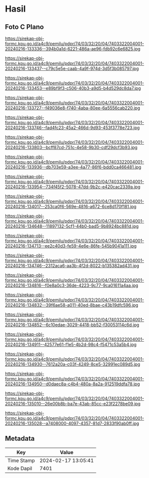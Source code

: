 # Hasil

## Foto C Plano

https://sirekap-obj-formc.kpu.go.id/a4c9/pemilu/pdpr/74/03/32/20/04/7403322004001-20240216-133336--394b0a1d-6221-486a-ae96-fdb92c6e6825.jpg

https://sirekap-obj-formc.kpu.go.id/a4c9/pemilu/pdpr/74/03/32/20/04/7403322004001-20240216-133437--c79c5e5e-caab-4a9f-974d-3d5f3b085797.jpg

https://sirekap-obj-formc.kpu.go.id/a4c9/pemilu/pdpr/74/03/32/20/04/7403322004001-20240216-133453--e89bf9f3-c506-40b3-a9d5-b4d529dc8da7.jpg

https://sirekap-obj-formc.kpu.go.id/a4c9/pemilu/pdpr/74/03/32/20/04/7403322004001-20240216-133727--f49036e8-f740-4aba-80ee-6a5556cab220.jpg

https://sirekap-obj-formc.kpu.go.id/a4c9/pemilu/pdpr/74/03/32/20/04/7403322004001-20240216-133746--fad4fc23-45a2-466d-9d93-453f3778e723.jpg

https://sirekap-obj-formc.kpu.go.id/a4c9/pemilu/pdpr/74/03/32/20/04/7403322004001-20240216-133803--bcff87cd-751c-4e58-9b30-cdf29dcf3b93.jpg

https://sirekap-obj-formc.kpu.go.id/a4c9/pemilu/pdpr/74/03/32/20/04/7403322004001-20240216-133936--db703e59-a3ee-4a77-86f6-bdd0ca466481.jpg

https://sirekap-obj-formc.kpu.go.id/a4c9/pemilu/pdpr/74/03/32/20/04/7403322004001-20240216-133954--734f45f2-5078-47dd-9b2c-e420cac2339a.jpg

https://sirekap-obj-formc.kpu.go.id/a4c9/pemilu/pdpr/74/03/32/20/04/7403322004001-20240216-134017--253ca0f6-569e-4816-a672-6ce8d170f181.jpg

https://sirekap-obj-formc.kpu.go.id/a4c9/pemilu/pdpr/74/03/32/20/04/7403322004001-20240216-134648--11897132-5cf1-44b0-bad5-9b8924bc881d.jpg

https://sirekap-obj-formc.kpu.go.id/a4c9/pemilu/pdpr/74/03/32/20/04/7403322004001-20240216-134713--ee2c40d3-fe59-4e6e-86fe-545b9041a111.jpg

https://sirekap-obj-formc.kpu.go.id/a4c9/pemilu/pdpr/74/03/32/20/04/7403322004001-20240216-134746--2312aca6-aa3b-4f2d-8022-b135382ad431.jpg

https://sirekap-obj-formc.kpu.go.id/a4c9/pemilu/pdpr/74/03/32/20/04/7403322004001-20240216-134816--f0e8a0c3-36de-4223-9c77-9ca01611a4aa.jpg

https://sirekap-obj-formc.kpu.go.id/a4c9/pemilu/pdpr/74/03/32/20/04/7403322004001-20240216-134832--39f6ae58-a011-40ed-8bae-c43b19dfc596.jpg

https://sirekap-obj-formc.kpu.go.id/a4c9/pemilu/pdpr/74/03/32/20/04/7403322004001-20240216-134852--6c10edae-3029-4418-bb52-f30053114c6d.jpg

https://sirekap-obj-formc.kpu.go.id/a4c9/pemilu/pdpr/74/03/32/20/04/7403322004001-20240216-134911--42577e61-f1e5-4b2d-98c4-f5471c53a5b4.jpg

https://sirekap-obj-formc.kpu.go.id/a4c9/pemilu/pdpr/74/03/32/20/04/7403322004001-20240216-134930--7612a20a-c03f-4249-8ce5-32991ec089d5.jpg

https://sirekap-obj-formc.kpu.go.id/a4c9/pemilu/pdpr/74/03/32/20/04/7403322004001-20240216-134950--d0daec8a-c4b4-480a-8a2a-912519ddfa78.jpg

https://sirekap-obj-formc.kpu.go.id/a4c9/pemilu/pdpr/74/03/32/20/04/7403322004001-20240216-135010--26e00b8b-ba7e-43ab-85cc-e23f2278be09.jpg

https://sirekap-obj-formc.kpu.go.id/a4c9/pemilu/pdpr/74/03/32/20/04/7403322004001-20240216-135028--a7408000-4097-4357-81d7-2833f90ab0ff.jpg


## Metadata

| Key        | Value               |
| ---------- | ------------------- |
| Time Stamp | 2024-02-17 13:05:41 |
| Kode Dapil | 7401                |



